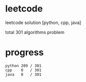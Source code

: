 # leetcode
leetcode solution [python, cpp, java]

total 301 algorithms problem
# progress	
	python 209 / 301
	cpp    0   / 301
	java   0   / 301


